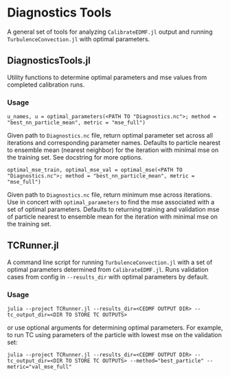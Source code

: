 # Diagnostics Tools
A general set of tools for analyzing `CalibrateEDMF.jl` output and running `TurbulenceConvection.jl` with optimal parameters.

## DiagnosticsTools.jl
Utility functions to determine optimal parameters and mse values from completed calibration runs.
### Usage 
```
u_names, u = optimal_parameters(<PATH TO "Diagnostics.nc">; method = "best_nn_particle_mean", metric = "mse_full")
```
Given path to `Diagnostics.nc` file, return optimal parameter set across all iterations and corresponding parameter names. Defaults to particle nearest to ensemble mean (nearest neighbor) for the iteration with minimal mse on the training set. See docstring for more options.

```
optimal_mse_train, optimal_mse_val = optimal_mse(<PATH TO "Diagnostics.nc">; method = "best_nn_particle_mean", metric = "mse_full")
```
Given path to `Diagnostics.nc` file, return minimum mse across iterations. Use in concert with `optimal_parameters` to find the mse associated with a set of optimal parameters. Defaults to returning training and validation mse of particle nearest to ensemble mean for the iteration with minimal mse on the training set.

## TCRunner.jl
A command line script for running `TurbulenceConvection.jl` with a set of optimal parameters determined from `CalibrateEDMF.jl`. Runs validation cases from config in `--results_dir` with optimal parameters by default.
### Usage 
```
julia --project TCRunner.jl --results_dir=<CEDMF OUTPUT DIR> --tc_output_dir=<DIR TO STORE TC OUTPUTS>
```
or use optional arguments for determining optimal parameters. For example, to run TC using parameters of the particle with lowest mse on the validation set:
```
julia --project TCRunner.jl --results_dir=<CEDMF OUTPUT DIR> --tc_output_dir=<DIR TO STORE TC OUTPUTS> --method="best_particle" --metric="val_mse_full"
```

